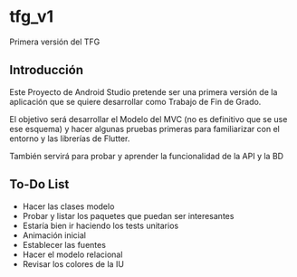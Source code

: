 # tfg_v1

Primera versión del TFG

## Introducción

Este Proyecto de Android Studio pretende ser una primera versión de la aplicación que se quiere
desarrollar como Trabajo de Fin de Grado.

El objetivo será desarrollar el Modelo del MVC (no es definitivo que se use ese esquema) y 
hacer algunas pruebas primeras para familiarizar con el entorno y las librerías de Flutter.

También servirá para probar y aprender la funcionalidad de la API y la BD

## To-Do List

* Hacer las clases modelo
* Probar y listar los paquetes que puedan ser interesantes
* Estaría bien ir haciendo los tests unitarios
* Animación inicial
* Establecer las fuentes
* Hacer el modelo relacional
* Revisar los colores de la IU
